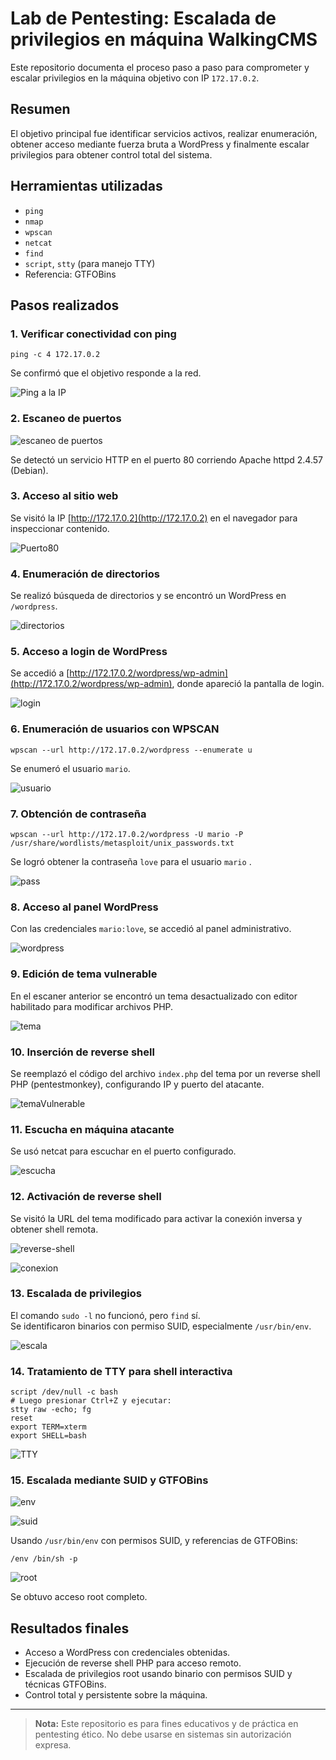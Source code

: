 
# Lab de Pentesting: Escalada de privilegios en máquina WalkingCMS

Este repositorio documenta el proceso paso a paso para comprometer y escalar privilegios en la máquina objetivo con IP `172.17.0.2`.

## Resumen

El objetivo principal fue identificar servicios activos, realizar enumeración, obtener acceso mediante fuerza bruta a WordPress y finalmente escalar privilegios para obtener control total del sistema.

## Herramientas utilizadas

- `ping`  
- `nmap`   
- `wpscan`  
- `netcat`   
- `find`  
- `script`, `stty` (para manejo TTY)  
- Referencia: GTFOBins  

## Pasos realizados

### 1. Verificar conectividad con ping

    ping -c 4 172.17.0.2

Se confirmó que el objetivo responde a la red.

![Ping a la IP](screenshots/ping.PNG)

### 2. Escaneo de puertos

![escaneo de puertos](screenshots/puertos.PNG)

Se detectó un servicio HTTP en el puerto 80 corriendo Apache httpd 2.4.57 (Debian).

### 3. Acceso al sitio web

Se visitó la IP [http://172.17.0.2](http://172.17.0.2) en el navegador para inspeccionar contenido.

![Puerto80](screenshots/puerto80.PNG)

### 4. Enumeración de directorios

Se realizó búsqueda de directorios y se encontró un WordPress en `/wordpress`.

![directorios](screenshots/gobuster.PNG)

### 5. Acceso a login de WordPress

Se accedió a [http://172.17.0.2/wordpress/wp-admin](http://172.17.0.2/wordpress/wp-admin), donde apareció la pantalla de login.

![login](screenshots/login.PNG)

### 6. Enumeración de usuarios con WPSCAN

    wpscan --url http://172.17.0.2/wordpress --enumerate u

Se enumeró el usuario `mario`.

![usuario](screenshots/mario.PNG)

### 7. Obtención de contraseña

    wpscan --url http://172.17.0.2/wordpress -U mario -P /usr/share/wordlists/metasploit/unix_passwords.txt 

Se logró obtener la contraseña `love` para el usuario `mario` .

![pass](screenshots/pass.PNG)

### 8. Acceso al panel WordPress

Con las credenciales `mario:love`, se accedió al panel administrativo.

![wordpress](screenshots/dentroWordpress.PNG)

### 9. Edición de tema vulnerable

En el escaner anterior se encontró un tema desactualizado con editor habilitado para modificar archivos PHP.

![tema](screenshots/tema.PNG)

### 10. Inserción de reverse shell

Se reemplazó el código del archivo `index.php` del tema por un reverse shell PHP (pentestmonkey), configurando IP y puerto del atacante.

![temaVulnerable](screenshots/tema-reverse.PNG)

### 11. Escucha en máquina atacante

Se usó netcat para escuchar en el puerto configurado.

![escucha](screenshots/netcat.PNG)

### 12. Activación de reverse shell

Se visitó la URL del tema modificado para activar la conexión inversa y obtener shell remota.

![reverse-shell](screenshots/enlace-reverse-shell.PNG)

![conexion](screenshots/conexion.PNG)

### 13. Escalada de privilegios

El comando `sudo -l` no funcionó, pero `find` sí.  
Se identificaron binarios con permiso SUID, especialmente `/usr/bin/env`.

![escala](screenshots/escalada2.PNG)

### 14. Tratamiento de TTY para shell interactiva

    script /dev/null -c bash
    # Luego presionar Ctrl+Z y ejecutar:
    stty raw -echo; fg
    reset
    export TERM=xterm
    export SHELL=bash

![TTY](screenshots/TTY.PNG)

### 15. Escalada mediante SUID y GTFOBins

![env](screenshots/env.PNG)


![suid](screenshots/suid.PNG)

Usando `/usr/bin/env` con permisos SUID, y referencias de GTFOBins:

    /env /bin/sh -p

![root](screenshots/root.PNG)

Se obtuvo acceso root completo.

## Resultados finales

- Acceso a WordPress con credenciales obtenidas.  
- Ejecución de reverse shell PHP para acceso remoto.  
- Escalada de privilegios root usando binario con permisos SUID y técnicas GTFOBins.  
- Control total y persistente sobre la máquina.

---

> **Nota:** Este repositorio es para fines educativos y de práctica en pentesting ético. No debe usarse en sistemas sin autorización expresa.
